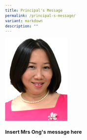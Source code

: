 ```yaml
---
title: Principal's Message
permalink: /principal-s-message/
variant: markdown
description: ""
---
```

<img src="/images/OUR%20SCHOOL/n_mrsong.jpg" style="width:40%">

### Insert Mrs Ong's message here